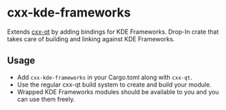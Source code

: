 # cxx-kde-frameworks

Extends [cxx-qt](https://github.com/KDAB/cxx-qt) by adding bindings for KDE Frameworks.
Drop-In crate that takes care of building and linking against KDE Frameworks.

## Usage
 - Add `cxx-kde-frameworks` in your Cargo.toml along with `cxx-qt`.
 - Use the regular cxx-qt build system to create and build your module.
 - Wrapped KDE Frameworks modules should be available to you and you can use them freely.
